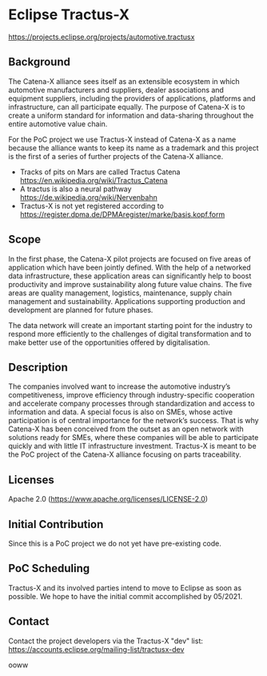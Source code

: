# Eclipse Tractus-X
https://projects.eclipse.org/projects/automotive.tractusx
 
## Background
The Catena-X alliance sees itself as an extensible ecosystem in which automotive manufacturers and suppliers, dealer associations and equipment suppliers, including the providers of applications, platforms and infrastructure, can all participate equally. The purpose of Catena-X is to create a uniform standard for information and data-sharing throughout the entire automotive value chain.
 
For the PoC project we use Tractus-X instead of Catena-X as a name because the alliance wants to keep its name as a trademark and this project is the first of a series of further projects of the Catena-X alliance.

- Tracks of pits on Mars are called Tractus Catena https://en.wikipedia.org/wiki/Tractus_Catena
- A tractus is also a neural pathway https://de.wikipedia.org/wiki/Nervenbahn
- Tractus-X is not yet registered according to https://register.dpma.de/DPMAregister/marke/basis.kopf.form

## Scope
In the first phase, the Catena-X pilot projects are focused on five areas of application which have been jointly defined. With the help of a networked data infrastructure, these application areas can significantly help to boost productivity and improve sustainability along future value chains. The five areas are quality management, logistics, maintenance, supply chain management and sustainability. Applications supporting production and development are planned for future phases.
 
The data network will create an important starting point for the industry to respond more efficiently to the challenges of digital transformation and to make better use of the opportunities offered by digitalisation.
 
## Description
The companies involved want to increase the automotive industry’s competitiveness, improve efficiency through industry-specific cooperation and accelerate company processes through standardization and access to information and data. A special focus is also on SMEs, whose active participation is of central importance for the network’s success. That is why Catena-X has been conceived from the outset as an open network with solutions ready for SMEs, where these companies will be able to participate quickly and with little IT infrastructure investment. Tractus-X is meant to be the PoC project of the Catena-X alliance focusing on parts traceability.
 
## Licenses
Apache 2.0 (https://www.apache.org/licenses/LICENSE-2.0)

## Initial Contribution
Since this is a PoC project we do not yet have pre-existing code.
 
## PoC Scheduling
Tractus-X and its involved parties intend to move to Eclipse as soon as possible. We hope to have the initial commit accomplished by 05/2021.

## Contact
Contact the project developers via the Tractus-X "dev" list: 
https://accounts.eclipse.org/mailing-list/tractusx-dev

ooww
